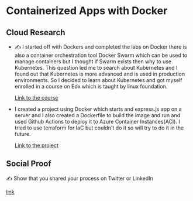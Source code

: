 # Containerized Apps with Docker

## Cloud Research

- ✍️ I started off with Dockers and completed the labs on Docker there is also a container orchestration tool Docker Swarm which can be used to manage containers but I thought if Swarm exists then why to use Kubernetes. This question led me to search about Kubernetes and I found out that Kubernetes is more advanced and is used in production environments. So I decided to learn about Kubernetes and got myself enrolled in a course on Edx which is taught by linux foundation.

    [Link to the course](https://www.edx.org/course/introduction-to-kubernetes)


- I created a project using Docker which starts and express.js app on a server and I also created a Dockerfile to build the image and run and used Github Actions to deploy it to Azure Container Instances(ACI). I tried to use terraform for IaC but couldn't do it so will try to do it in the future.

    [Link to the project](https://github.com/pankaj892/Express-on-Azure)

## Social Proof

✍️ Show that you shared your process on Twitter or LinkedIn

[link](https://www.linkedin.com/feed/update/urn:li:share:7053283523146776576/)

